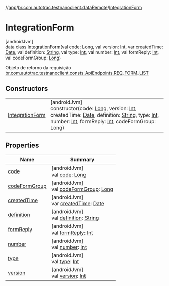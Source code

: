 //[app](../../../index.md)/[br.com.autotrac.testnanoclient.dataRemote](../index.md)/[IntegrationForm](index.md)

# IntegrationForm

[androidJvm]\
data class [IntegrationForm](index.md)(val code: [Long](https://kotlinlang.org/api/latest/jvm/stdlib/kotlin/-long/index.html), val version: [Int](https://kotlinlang.org/api/latest/jvm/stdlib/kotlin/-int/index.html), var createdTime: [Date](https://developer.android.com/reference/kotlin/java/util/Date.html), val definition: [String](https://kotlinlang.org/api/latest/jvm/stdlib/kotlin/-string/index.html), val type: [Int](https://kotlinlang.org/api/latest/jvm/stdlib/kotlin/-int/index.html), val number: [Int](https://kotlinlang.org/api/latest/jvm/stdlib/kotlin/-int/index.html), val formReply: [Int](https://kotlinlang.org/api/latest/jvm/stdlib/kotlin/-int/index.html), val codeFormGroup: [Long](https://kotlinlang.org/api/latest/jvm/stdlib/kotlin/-long/index.html))

Objeto de retorno da requisição [br.com.autotrac.testnanoclient.consts.ApiEndpoints.REQ_FORM_LIST](../../br.com.autotrac.testnanoclient.consts/-api-endpoints/-companion/-r-e-q_-f-o-r-m_-l-i-s-t.md)

## Constructors

| | |
|---|---|
| [IntegrationForm](-integration-form.md) | [androidJvm]<br>constructor(code: [Long](https://kotlinlang.org/api/latest/jvm/stdlib/kotlin/-long/index.html), version: [Int](https://kotlinlang.org/api/latest/jvm/stdlib/kotlin/-int/index.html), createdTime: [Date](https://developer.android.com/reference/kotlin/java/util/Date.html), definition: [String](https://kotlinlang.org/api/latest/jvm/stdlib/kotlin/-string/index.html), type: [Int](https://kotlinlang.org/api/latest/jvm/stdlib/kotlin/-int/index.html), number: [Int](https://kotlinlang.org/api/latest/jvm/stdlib/kotlin/-int/index.html), formReply: [Int](https://kotlinlang.org/api/latest/jvm/stdlib/kotlin/-int/index.html), codeFormGroup: [Long](https://kotlinlang.org/api/latest/jvm/stdlib/kotlin/-long/index.html)) |

## Properties

| Name | Summary |
|---|---|
| [code](code.md) | [androidJvm]<br>val [code](code.md): [Long](https://kotlinlang.org/api/latest/jvm/stdlib/kotlin/-long/index.html) |
| [codeFormGroup](code-form-group.md) | [androidJvm]<br>val [codeFormGroup](code-form-group.md): [Long](https://kotlinlang.org/api/latest/jvm/stdlib/kotlin/-long/index.html) |
| [createdTime](created-time.md) | [androidJvm]<br>var [createdTime](created-time.md): [Date](https://developer.android.com/reference/kotlin/java/util/Date.html) |
| [definition](definition.md) | [androidJvm]<br>val [definition](definition.md): [String](https://kotlinlang.org/api/latest/jvm/stdlib/kotlin/-string/index.html) |
| [formReply](form-reply.md) | [androidJvm]<br>val [formReply](form-reply.md): [Int](https://kotlinlang.org/api/latest/jvm/stdlib/kotlin/-int/index.html) |
| [number](number.md) | [androidJvm]<br>val [number](number.md): [Int](https://kotlinlang.org/api/latest/jvm/stdlib/kotlin/-int/index.html) |
| [type](type.md) | [androidJvm]<br>val [type](type.md): [Int](https://kotlinlang.org/api/latest/jvm/stdlib/kotlin/-int/index.html) |
| [version](version.md) | [androidJvm]<br>val [version](version.md): [Int](https://kotlinlang.org/api/latest/jvm/stdlib/kotlin/-int/index.html) |
